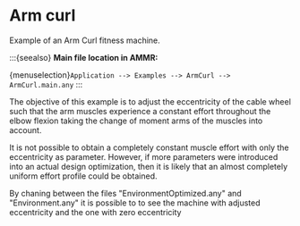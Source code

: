 # Arm curl

Example of an Arm Curl fitness machine.



:::{seealso}
**Main file location in AMMR:**

{menuselection}`Application --> Examples --> ArmCurl --> ArmCurl.main.any`
:::

The objective of this example is to adjust the eccentricity of the cable wheel
such that the arm muscles experience a constant effort throughout the elbow
flexion taking the change of moment arms of the muscles into account.

It is not possible to obtain a completely constant muscle effort with only the
eccentricity as parameter. However, if more parameters were introduced into an
actual design optimization, then it is likely that an almost completely uniform
effort profile could be obtained.

By chaning between the files "EnvironmentOptimized.any" and "Environment.any" it
is possible to to see the machine with adjusted eccentricity and the one with
zero eccentricity
